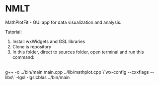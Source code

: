 # NMLT
MathPlotFit - GUI app for data visualization and analysis.

Tutorial:
1. Install wxWidgets and GSL libraries
2. Clone is repository
3. In this folder, direct to sources folder, open terminal and run this command:
<br>
g++ -o ../bin/main main.cpp ../lib/mathplot.cpp \`wx-config --cxxflags --libs\` -lgsl -lgslcblas
../bin/main
